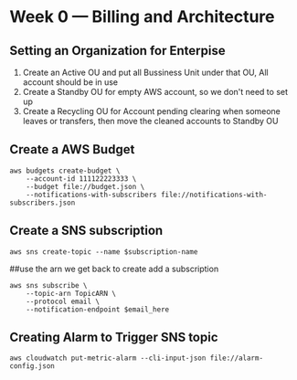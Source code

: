 # Week 0 — Billing and Architecture
## Setting an Organization for Enterpise
1. Create an Active OU and put all Bussiness Unit under that OU, All account should be in use
2. Create a Standby OU for empty AWS account, so we don't need to set up
3. Create a Recycling OU for Account pending clearing when someone leaves or transfers, then move the cleaned accounts to Standby OU
## Create a AWS Budget
```
aws budgets create-budget \
    --account-id 111122223333 \
    --budget file://budget.json \
    --notifications-with-subscribers file://notifications-with-subscribers.json
```
## Create a SNS subscription
```
aws sns create-topic --name $subscription-name
```
##use the arn we get back to create add a subscription
```
aws sns subscribe \
    --topic-arn TopicARN \
    --protocol email \
    --notification-endpoint $email_here
```
## Creating Alarm to Trigger SNS topic
```
aws cloudwatch put-metric-alarm --cli-input-json file://alarm-config.json
```

